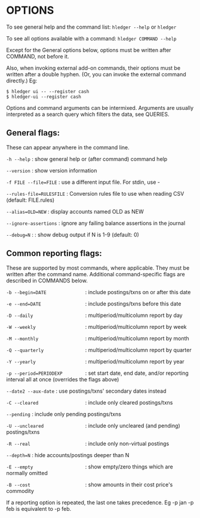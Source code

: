 # OPTIONS

To see general help and the command list: `hledger --help` or `hledger`

To see all options available with a command: `hledger COMMAND --help`

Except for the General options below, options must be written after
COMMAND, not before it.

Also, when invoking external add-on commands, their options must be
written after a double hyphen. (Or, you can invoke the external command
directly.) Eg:
```{.shell .bold}
$ hledger ui -- --register cash
$ hledger-ui --register cash
```

Options and command arguments can be intermixed. Arguments are usually
interpreted as a search query which filters the data, see QUERIES.

## General flags:

These can appear anywhere in the command line.

`-h --help`
: show general help or (after command) command help

`--version`
: show version information

`-f FILE --file=FILE`
: use a different input file. For stdin, use -

`--rules-file=RULESFILE`
: Conversion rules file to use when reading CSV (default: FILE.rules)

`--alias=OLD=NEW`
: display accounts named OLD as NEW

`--ignore-assertions`
: ignore any failing balance assertions in the journal

`--debug=N`
: : show debug output if N is 1-9 (default: 0)

## Common reporting flags:

These are supported by most commands, where applicable.
They must be written after the command name.
Additional command-specific flags are described in COMMANDS below.

`-b --begin=DATE              `
: include postings/txns on or after this date

`-e --end=DATE                `
: include postings/txns before this date

`-D --daily                   `
: multiperiod/multicolumn report by day

`-W --weekly                  `
: multiperiod/multicolumn report by week

`-M --monthly                 `
: multiperiod/multicolumn report by month

`-Q --quarterly               `
: multiperiod/multicolumn report by quarter

`-Y --yearly                  `
: multiperiod/multicolumn report by year

`-p --period=PERIODEXP        `
: set start date, end date, and/or reporting interval all at once (overrides the flags above)

`--date2 --aux-date`
: use postings/txns' secondary dates instead

`-C --cleared                 `
: include only cleared postings/txns

`--pending`
: include only pending postings/txns

`-U --uncleared               `
: include only uncleared (and pending) postings/txns

`-R --real                    `
: include only non-virtual postings

`--depth=N`
: hide accounts/postings deeper than N

`-E --empty                   `
: show empty/zero things which are normally omitted

`-B --cost                    `
: show amounts in their cost price's commodity

If a reporting option is repeated, the last one takes precedence. Eg -p jan -p
feb is equivalent to -p feb.

